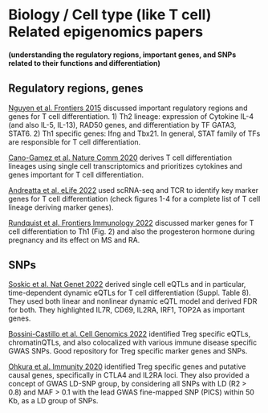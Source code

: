 # Biology / Cell type (like T cell) Related epigenomics papers

#### (understanding the regulatory regions, important genes, and SNPs related to their functions and differentiation)

## Regulatory regions, genes

[Nguyen et al. Frontiers 2015](https://pubmed.ncbi.nlm.nih.gov/26441967/) discussed important regulatory regions and genes for T cell differentiation. 1) Th2 lineage: expression of Cytokine IL-4 (and also IL-5, IL-13), RAD50 genes, and differentiation by TF GATA3, STAT6. 2) Th1 specific genes: Ifng and Tbx21. In general, STAT family of TFs are responsible for T cell differentiation.

[Cano-Gamez et al. Nature Comm 2020](https://www.nature.com/articles/s41467-020-15543-y) derives T cell differentiation lineages using single cell transcriptomics and prioritizes cytokines and genes important for T cell differentiation.

[Andreatta et al. eLife 2022](https://elifesciences.org/articles/76339) used scRNA-seq and TCR to identify key marker genes for T cell differentiation (check figures 1-4 for a complete list of T cell lineage deriving marker genes).

[Rundquist et al. Frontiers Immunology 2022](https://www.frontiersin.org/articles/10.3389/fimmu.2022.835625/full) discussed marker genes for T cell differentiation to Th1 (Fig. 2) and also the progesteron hormone during pregnancy and its effect on MS and RA.

## SNPs

[Soskic et al. Nat Genet 2022](https://www.nature.com/articles/s41588-022-01066-3) derived single cell eQTLs and in particular, time-dependent dynamic eQTLs for T cell differentiation (Suppl. Table 8). They used both linear and nonlinear dynamic eQTL model and derived FDR for both. They highlighted IL7R, CD69, IL2RA, IRF1, TOP2A as important genes.

[Bossini-Castillo et al. Cell Genomics 2022](https://doi.org/10.1016/j.xgen.2022.100117) identified Treg specific eQTLs, chromatinQTLs, and also colocalized with various immune disease specific GWAS SNPs. Good repository for Treg specific marker genes and SNPs.

[Ohkura et al. Immunity 2020](https://doi.org/10.1016/j.immuni.2020.04.006) identified Treg specific genes and putative causal genes, specifically in CTLA4 and IL2RA loci. They also provided a concept of GWAS LD-SNP group, by considering all SNPs with LD (R2 > 0.8) and MAF > 0.1 with the lead GWAS fine-mapped SNP (PICS) within 50 Kb, as a LD group of SNPs.
